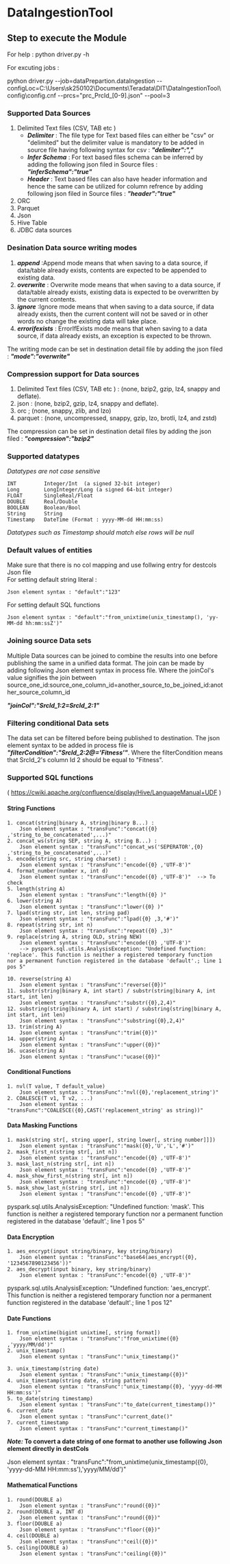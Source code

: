 # DataIngestionTool

## Step to execute the Module


For help :
python driver.py -h 


For excuting jobs :

python driver.py --job=dataPrepartion.dataIngestion --configLoc=C:\\Users\\sk250102\\Documents\\Teradata\\DIT\\DataIngestionTool\\config\\config.cnf --prcs="prc_PrcId_[0-9].json" --pool=3

### Supported Data Sources
1. Delimited Text files (CSV, TAB etc )
	* ***Delimiter*** : The file type for Text based files can either be "csv" or "delimited" but the delimiter value is mandatory to be added in source file having following syntax for csv :  ***"delimiter":","***
	* ***Infer Schema*** : For text based files schema can be inferred by adding the following json filed in Source files : ***"inferSchema":"true"***
	* ***Header*** : Text based files can also have header information and hence the same can be utilized for column refrence by adding following json filed in Source files :  ***"header":"true"***
2. ORC
3. Parquet
4. Json
5. Hive Table
6. JDBC data sources

### Desination Data source writing modes 
1. ***append*** :Append mode means that when saving to a data source, if data/table already exists, contents are expected to be appended to existing data.
2. ***overwrite*** : Overwrite mode means that when saving to a data source, if data/table already exists, existing data is expected to be overwritten by the current contents.
3. ***ignore*** :Ignore mode means that when saving to a data source, if data already exists, then the current content will not be saved or in other words no change the existing data will take place.
4. ***errorifexists*** : ErrorIfExists mode means that when saving to a data source, if data already exists, an exception is expected to be thrown.

The writing mode can be set in destination detail file by adding the json filed : ***"mode":"overwrite"***

### Compression support for Data sources

1. Delimited Text files (CSV, TAB etc ) : (none, bzip2, gzip, lz4, snappy and deflate).
2. json : (none, bzip2, gzip, lz4, snappy and deflate).
3. orc ; (none, snappy, zlib, and lzo)
4. parquet : (none, uncompressed, snappy, gzip, lzo, brotli, lz4, and zstd)

The compression can be set in destination detail files by adding the json filed : ***"compression":"bzip2"***


### Supported datatypes 

*Datatypes are not case sensitive*

	INT 		Integer/Int  (a signed 32-bit integer)
	Long		LongInteger/Long (a signed 64-bit integer)
	FLOAT		SingleReal/Float
	DOUBLE		Real/Double
	BOOLEAN     Boolean/Bool
	String		String
	Timestamp	DateTime (Format : yyyy-MM-dd HH:mm:ss)
	
*Datatypes such as Timestamp should match else rows will be null*	
	


### Default values of entities
Make sure that there is no col mapping and use follwing entry for destcols Json file \
 For setting default string literal :
 
	Json element syntax : "default":"123"	
	
 For setting default SQL functions 	
	
	Json element syntax : "default":"from_unixtime(unix_timestamp(), 'yy-MM-dd hh:mm:ssZ')"

	
### Joining source Data sets
Multiple Data sources can be joined to combine the results into one before publishing the same in a unified data format. The join can be made by adding following Json element syntax in process file. Where the joinCol's value signifies the join between source_one_id:source_one_column_id=another_source_to_be_joined_id:another_source_column_id

***"joinCol":"SrcId_1:2=SrcId_2:1"***



### Filtering conditional Data sets

The data set can be filtered before being published to destination. The json element syntax to be added in process file is ***"filterCondition":"SrcId_2:2@='Fitness'"***. Where the filterCondition means that SrcId_2's column Id 2 should be equal to "Fitness".


### 	


### Supported SQL functions 

( https://cwiki.apache.org/confluence/display/Hive/LanguageManual+UDF )

#### String Functions

	1. concat(string|binary A, string|binary B...) :
		Json element syntax : "transFunc":"concat({0} ,'string_to_be_concatenated',...)"
	2. concat_ws(string SEP, string A, string B...) :
		Json element syntax : "transFunc":"concat_ws('SEPERATOR',{0} ,'string_to_be_concatenated',...)" 
	3. encode(string src, string charset) :
		Json element syntax : "transFunc":"encode({0} ,'UTF-8')"
	4. format_number(number x, int d)
		Json element syntax : "transFunc":"encode({0} ,'UTF-8')"  --> To check
	5. length(string A)
		Json element syntax : "transFunc":"length({0} )"
	6. lower(string A)
		Json element syntax : "transFunc":"lower({0} )"
	7. lpad(string str, int len, string pad)
		Json element syntax : "transFunc":"lpad({0} ,3,'#')"
	8. repeat(string str, int n)
		Json element syntax : "transFunc":"repeat({0} ,3)"
	9. replace(string A, string OLD, string NEW)
		Json element syntax : "transFunc":"encode({0} ,'UTF-8')"
		--> pyspark.sql.utils.AnalysisException: "Undefined function: 'replace'. This function is neither a registered temporary function nor a permanent function registered in the database 'default'.; line 1 pos 5"

	10. reverse(string A)
		Json element syntax : "transFunc":"reverse({0})"
	11. substr(string|binary A, int start) / substr(string|binary A, int start, int len) 
		Json element syntax : "transFunc":"substr({0},2,4)"
	12. substring(string|binary A, int start) / substring(string|binary A, int start, int len)
		Json element syntax : "transFunc":"substring({0},2,4)"
	13. trim(string A)
		Json element syntax : "transFunc":"trim({0})"
	14. upper(string A) 
		Json element syntax : "transFunc":"upper({0})"
	16. ucase(string A)
		Json element syntax : "transFunc":"ucase({0})"

#### Conditional Functions
	1. nvl(T value, T default_value)
		Json element syntax : "transFunc":"nvl({0},'replacement_string')"
	2. COALESCE(T v1, T v2, ...)
		Json element syntax : "transFunc":"COALESCE({0},CAST('replacement_string' as string))"

	
#### Data Masking Functions
	1. mask(string str[, string upper[, string lower[, string number]]])
		Json element syntax : "transFunc":"mask({0},'U','L','#')"
	2. mask_first_n(string str[, int n])
		Json element syntax : "transFunc":"encode({0} ,'UTF-8')"
	3. mask_last_n(string str[, int n])
		Json element syntax : "transFunc":"encode({0} ,'UTF-8')"
	4. mask_show_first_n(string str[, int n])
		Json element syntax : "transFunc":"encode({0} ,'UTF-8')"
	5. mask_show_last_n(string str[, int n])
		Json element syntax : "transFunc":"encode({0} ,'UTF-8')"
		
pyspark.sql.utils.AnalysisException: "Undefined function: 'mask'. This function is neither a registered temporary function nor a permanent function registered in the database 'default'.; line 1 pos 5"

#### Data Encryption
	1. aes_encrypt(input string/binary, key string/binary)
		Json element syntax : "transFunc":"base64(aes_encrypt({0}, '1234567890123456'))"
	2. aes_decrypt(input binary, key string/binary)
		Json element syntax : "transFunc":"encode({0} ,'UTF-8')"
pyspark.sql.utils.AnalysisException: "Undefined function: 'aes_encrypt'. This function is neither a registered temporary function nor a permanent function registered in the database 'default'.; line 1 pos 12"

#### Date Functions
	1. from_unixtime(bigint unixtime[, string format])
		Json element syntax : "transFunc":"from_unixtime({0} ,'yyyy/MM/dd')"
	2. unix_timestamp()
		Json element syntax : "transFunc":"unix_timestamp()"
		
	3. unix_timestamp(string date)
		Json element syntax : "transFunc":"unix_timestamp({0})"
	4. unix_timestamp(string date, string pattern)
		Json element syntax : "transFunc":"unix_timestamp({0}, 'yyyy-dd-MM HH:mm:ss')"
	5. to_date(string timestamp)
		Json element syntax : "transFunc":"to_date(current_timestamp())"
	6. current_date
		Json element syntax : "transFunc":"current_date()"
	7. current_timestamp
		Json element syntax : "transFunc":"current_timestamp()"

		
		
***Note:* To convert a date string of one format to another use following Json element directly in destCols**

Json element syntax : "transFunc":"from_unixtime(unix_timestamp({0}, 'yyyy-dd-MM HH:mm:ss'),'yyyy/MM/dd')"

#### Mathematical Functions
	1. round(DOUBLE a)
		Json element syntax : "transFunc":"round({0})"
	2. round(DOUBLE a, INT d)
		Json element syntax : "transFunc":"round({0})"
	3. floor(DOUBLE a)
		Json element syntax : "transFunc":"floor({0})"
	4. ceil(DOUBLE a)
		Json element syntax : "transFunc":"ceil({0})"
	5. ceiling(DOUBLE a)
		Json element syntax : "transFunc":"ceiling({0})"

		
		